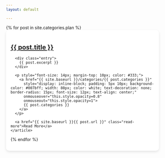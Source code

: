 ```yaml
---
layout: default

---
```


<div class="posts">
  {% for post in site.categories.plan %}
    <article class="post" style="background-color: white; border-radius: 10px; box-shadow: 0 4px 8px rgba(0, 0, 0, 0.1); padding: 15px; margin-bottom: 10px; transition: all 0.3s ease;">
      <h1><a href="{{ site.baseurl }}{{ post.url }}">{{ post.title }}</a></h1>

      <div class="entry">
        {{ post.excerpt }}
      </div>

      <p style="font-size: 14px; margin-top: 10px; color: #333;">
        <a href="{{ site.baseurl }}/categories/{{ post.categories }}" 
          style="display: inline-block; padding: 5px 10px; background-color: #007bff; width: 80px; color: white; text-decoration: none; border-radius: 15px; font-size: 12px; text-align: center;"
          onmouseover="this.style.opacity=0.8" 
          onmouseout="this.style.opacity=1">
          {{ post.categories }}
        </a>
      </p>

      <a href="{{ site.baseurl }}{{ post.url }}" class="read-more">Read More</a>
    </article>
  {% endfor %}
  
</div>